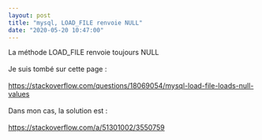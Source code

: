 ```yaml
---
layout: post
title: "mysql, LOAD_FILE renvoie NULL"
date: "2020-05-20 10:47:00"
---
```

La méthode LOAD_FILE renvoie toujours NULL<br /><br />Je suis tombé sur cette page :<br /><br /><a href="https://stackoverflow.com/questions/18069054/mysql-load-file-loads-null-values">https://stackoverflow.com/questions/18069054/mysql-load-file-loads-null-values</a><br /><br />Dans mon cas, la solution est :<br /><br /><a href="https://stackoverflow.com/a/51301002/3550759">https://stackoverflow.com/a/51301002/3550759</a><br /><br />
